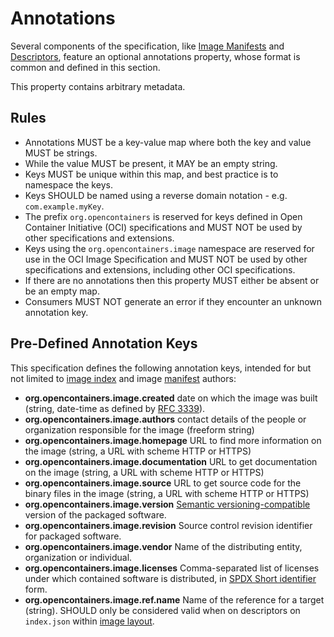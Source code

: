 # Annotations
Several components of the specification, like [Image Manifests](manifest.md) and [Descriptors](descriptor.md), feature an optional annotations property, whose format is common and defined in this section.

This property contains arbitrary metadata.

## Rules

* Annotations MUST be a key-value map where both the key and value MUST be strings.
* While the value MUST be present, it MAY be an empty string.
* Keys MUST be unique within this map, and best practice is to namespace the keys.
* Keys SHOULD be named using a reverse domain notation - e.g. `com.example.myKey`.
* The prefix `org.opencontainers` is reserved for keys defined in Open Container Initiative (OCI) specifications and MUST NOT be used by other specifications and extensions.
* Keys using the `org.opencontainers.image` namespace are reserved for use in the OCI Image Specification and MUST NOT be used by other specifications and extensions, including other OCI specifications.
* If there are no annotations then this property MUST either be absent or be an empty map.
* Consumers MUST NOT generate an error if they encounter an unknown annotation key.

## Pre-Defined Annotation Keys

This specification defines the following annotation keys, intended for but not limited to [image index](image-index.md) and image [manifest](manifest.md) authors:
* **org.opencontainers.image.created** date on which the image was built (string, date-time as defined by [RFC 3339](https://tools.ietf.org/html/rfc3339#section-5.6)).
* **org.opencontainers.image.authors** contact details of the people or organization responsible for the image (freeform string)
* **org.opencontainers.image.homepage** URL to find more information on the image (string, a URL with scheme HTTP or HTTPS)
* **org.opencontainers.image.documentation** URL to get documentation on the image (string, a URL with scheme HTTP or HTTPS)
* **org.opencontainers.image.source** URL to get source code for the binary files in the image (string, a URL with scheme HTTP or HTTPS)
* **org.opencontainers.image.version** [Semantic versioning-compatible](http://semver.org/) version of the packaged software.
* **org.opencontainers.image.revision** Source control revision identifier for packaged software.
* **org.opencontainers.image.vendor** Name of the distributing entity, organization or individual.
* **org.opencontainers.image.licenses** Comma-separated list of licenses under which contained software is distributed, in [SPDX Short identifier](https://spdx.org/licenses/) form.
* **org.opencontainers.image.ref.name** Name of the reference for a target (string). SHOULD only be considered valid when on descriptors on `index.json` within [image layout](image-layout.md).
